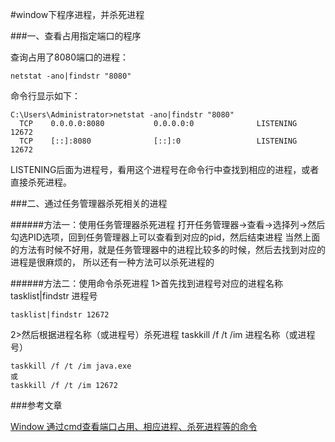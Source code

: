#window下程序进程，并杀死进程

###一、查看占用指定端口的程序

查询占用了8080端口的进程：
    
    netstat -ano|findstr "8080"
    
命令行显示如下：

    C:\Users\Administrator>netstat -ano|findstr "8080"
      TCP    0.0.0.0:8080           0.0.0.0:0              LISTENING       12672
      TCP    [::]:8080              [::]:0                 LISTENING       12672

LISTENING后面为进程号，看用这个进程号在命令行中查找到相应的进程，或者直接杀死进程。

###二、通过任务管理器杀死相关的进程

######方法一：使用任务管理器杀死进程
打开任务管理器->查看->选择列->然后勾选PID选项，回到任务管理器上可以查看到对应的pid，然后结束进程
当然上面的方法有时候不好用，就是任务管理器中的进程比较多的时候，然后去找到对应的进程是很麻烦的，
所以还有一种方法可以杀死进程的

######方法二：使用命令杀死进程
1>首先找到进程号对应的进程名称
tasklist|findstr 进程号

    tasklist|findstr 12672
    
2>然后根据进程名称（或进程号）杀死进程
taskkill /f /t /im 进程名称（或进程号）

    taskkill /f /t /im java.exe
    或
    taskkill /f /t /im 12672
    
###参考文章

[Window 通过cmd查看端口占用、相应进程、杀死进程等的命令](http://blog.csdn.net/jiangwei0910410003/article/details/18967441)
